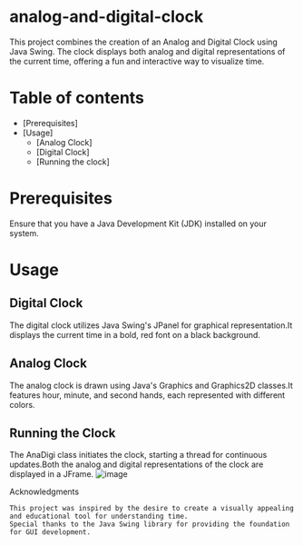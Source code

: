 # analog-and-digital-clock
This project combines the creation of an Analog and Digital Clock using Java Swing. The clock displays both analog and digital representations of the current time, offering a fun and interactive way to visualize time.
# Table of contents
* [Prerequisites]
* [Usage]
    * [Analog Clock]
    * [Digital Clock]
    * [Running the clock]
  

# Prerequisites
Ensure that you have a Java Development Kit (JDK) installed on your system.

# Usage
## Digital Clock
The digital clock utilizes Java Swing's JPanel for graphical representation.It displays the current time in a bold, red font on a black background.

## Analog Clock
The analog clock is drawn using Java's Graphics and Graphics2D classes.It features hour, minute, and second hands, each represented with different colors.

## Running the Clock
The AnaDigi class initiates the clock, starting a thread for continuous updates.Both the analog and digital representations of the clock are displayed in a JFrame.
![image](https://github.com/poornikabonam/analog-and-digital-clock/assets/97566249/aae4153c-c6a5-4b58-9808-b71a4aabdfee)


Acknowledgments

    This project was inspired by the desire to create a visually appealing and educational tool for understanding time.
    Special thanks to the Java Swing library for providing the foundation for GUI development.
